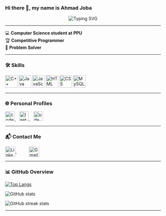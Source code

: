 ### Hi there 👋, my name is Ahmad Joba

<p align="center">
  <img src="https://readme-typing-svg.herokuapp.com?font=Fira+Code&duration=3000&pause=1000&color=00BFFF&center=true&vCenter=true&width=435&lines=Welcome+to+my+GitHub!" alt="Typing SVG" />
</p>

---

💻 **Computer Science student at PPU**  
🏆 **Competitive Programmer**  
🧠 **Problem Solver**

---

### 🛠 Skills  
<p>
  <img src="https://cdn.jsdelivr.net/gh/devicons/devicon/icons/cplusplus/cplusplus-original.svg" height="40" alt="C++"/>
  <img src="https://cdn.jsdelivr.net/gh/devicons/devicon/icons/java/java-original.svg" height="40" alt="Java"/>
  <img src="https://cdn.jsdelivr.net/gh/devicons/devicon/icons/javascript/javascript-original.svg" height="40" alt="JavaScript"/>
  <img src="https://cdn.jsdelivr.net/gh/devicons/devicon/icons/html5/html5-original.svg" height="40" alt="HTML"/>
  <img src="https://cdn.jsdelivr.net/gh/devicons/devicon/icons/css3/css3-original.svg" height="40" alt="CSS"/>
  <img src="https://cdn.jsdelivr.net/gh/devicons/devicon/icons/mysql/mysql-original.svg" height="40" alt="MySQL"/>
</p>

---

### 🌐 Personal Profiles

<a href="https://codeforces.com/profile/A7mad_Joba" target="_blank">
  <img src="https://codewithsathya.gallerycdn.vsassets.io/extensions/codewithsathya/codeforces-pro/1.3.2/1747812349282/Microsoft.VisualStudio.Services.Icons.Default" alt="codeforces" height="30">
</a>&nbsp;&nbsp;

<a href="https://leetcode.com/u/ahmadjoba/" target="_blank">
  <img src="https://raw.githubusercontent.com/LeetCode-OpenSource/vscode-leetcode/master/resources/LeetCode.png" alt="leetcode" height="30">
</a>&nbsp;&nbsp;

<a href="https://www.udemy.com/user/ahmad-joba/" target="_blank">
  <img src="https://cdn.worldvectorlogo.com/logos/udemy-3.svg" alt="udemy" height="30">
</a>

---

### 📬 Contact Me  

<a href="https://www.linkedin.com/in/ahmadjoba/" target="_blank" title="LinkedIn">
  <img src="https://cdn-icons-png.flaticon.com/512/4138/4138130.png" alt="LinkedIn" height="33" style="vertical-align: middle;">
</a>

<a href="mailto:ahmadjoba2005@gmail.com" title="Email" style="margin-left: 40px;">
  <img src="https://cdn-icons-png.flaticon.com/512/732/732200.png" alt="Gmail" height="33" style="vertical-align: middle;">
</a>

---

### 📊 GitHub Overview

[![Top Langs](https://github-readme-stats.vercel.app/api/top-langs/?username=ahmadjoba96&layout=compact)](https://github.com/anuraghazra/github-readme-stats)

![GitHub stats](https://github-readme-stats.vercel.app/api?username=ahmadjoba96&show_icons=true&theme=default)

![GitHub streak stats](https://streak-stats.demolab.com/?user=ahmadjoba96)

---
